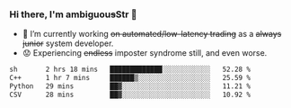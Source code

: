 ### Hi there, I'm ambiguou~~s~~Str 👋

<!--
**ambiguoustexture/ambiguoustexture** is a ✨ _special_ ✨ repository because its `README.md` (this file) appears on your GitHub profile.

Here are some ideas to get you started:
-->
- 🔭 I’m currently working ~~on automated/low-latency trading~~ as a ~~always junior~~ system developer.
- :worried: Experiencing ~~endless~~ imposter syndrome still, and even worse.

<!--START_SECTION:waka-->

```txt
sh       2 hrs 18 mins   █████████████░░░░░░░░░░░░   52.28 %
C++      1 hr 7 mins     ██████▒░░░░░░░░░░░░░░░░░░   25.59 %
Python   29 mins         ██▓░░░░░░░░░░░░░░░░░░░░░░   11.21 %
CSV      28 mins         ██▓░░░░░░░░░░░░░░░░░░░░░░   10.92 %
```

<!--END_SECTION:waka-->
